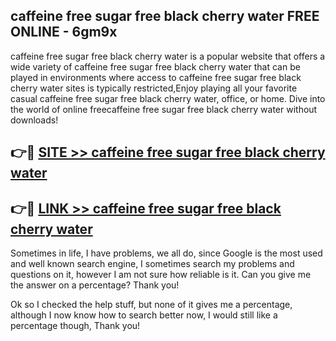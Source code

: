 ## caffeine free sugar free black cherry water FREE ONLINE - 6gm9x

caffeine free sugar free black cherry water is a popular website that offers a wide variety of caffeine free sugar free black cherry water that can be played in environments where access to caffeine free sugar free black cherry water sites is typically restricted,Enjoy playing all your favorite casual caffeine free sugar free black cherry water, office, or home. Dive into the world of online freecaffeine free sugar free black cherry water without downloads!

## 👉🔴 [SITE >> caffeine free sugar free black cherry water](http://news.freeplayer.one?title=caffeine_free_sugar_free_black_cherry_water&ref=FRRE)

## 👉🔴 [LINK >> caffeine free sugar free black cherry water](http://news.freeplayer.one?title=caffeine_free_sugar_free_black_cherry_water&ref=FREE)

Sometimes in life, I have problems, we all do, since Google is the most used and well known search engine, I sometimes search my problems and questions on it, however I am not sure how reliable is it. Can you give me the answer on a percentage? Thank you!

Ok so I checked the help stuff, but none of it gives me a percentage, although I now know how to search better now, I would still like a percentage though, Thank you!